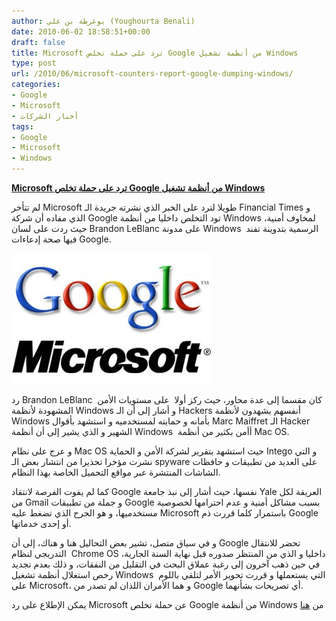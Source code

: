 ```yaml
---
author: يوغرطة بن علي (Youghourta Benali)
date: 2010-06-02 18:58:51+00:00
draft: false
title: Microsoft ترد على حملة تخلص Google من أنظمة تشغيل Windows
type: post
url: /2010/06/microsoft-counters-report-google-dumping-windows/
categories:
- Google
- Microsoft
- أخبار الشركات
tags:
- Google
- Microsoft
- Windows
---
```


[**Microsoft ترد على حملة تخلص Google من أنظمة تشغيل Windows**](https://www.it-scoop.com/2010/06/Microsoft-counters-report-Google-dumping-Windows)


لم تتأخر Microsoft طويلا لترد على الخبر الذي نشرته جريدة الـ Financial Times و الذي مفاده أن شركة Google تود التخلص داخليا من أنظمة Windows لمخاوف أمنية، حيث ردت على لسان Brandon LeBlanc على مدونة Windows  الرسمية بتدوينة تفند فيها صحة إدعاءات Google.

[
](https://www.it-scoop.com/wp-content/uploads/2010/06/google-microsoft.jpg)[![](google-microsoft-e1275505107241.jpg)
](https://www.it-scoop.com/2010/06/Microsoft-counters-report-Google-dumping-Windows)

رد Brandon LeBlanc  كان مقسما إلى عدة محاور، حيث ركز أولا  على مستويات الأمن المشهودة لأنظمة Windows و أشار إلى أن الـ Hackers أنفسهم يشهدون لأنظمة Windows بأمانه و حمايته لمستخدميه و استشهد بأقوال Marc Maiffret الـ Hacker الشهير و الذي يشير إلى أن أنظمة Windows  أأمن بكثير من أنظمة Mac OS.

و عرج على نظام Mac OS حيث استشهد بتقرير لشركة الأمن و الحماية Intego و التي نشرت مؤخرا تحذيرا من انتشار بعض الـ spyware على العديد من تطبيقات و حافظات الشاشات المنتشرة عبر مواقع التحميل الخاصة بهذا النظام.

كما لم يفوت الفرصة لانتقاد Google نفسها، حيث أشار إلى نبذ جامعة Yale العريقة لكل من Gmail و جملة من تطبيقات Google بسبب مشاكل أمنية و عدم احترامها لخصوصية مستخدميها، و هو الجرح الذي تضغط عليه Microsoft باستمرار كلما قررت ذم Google أو إحدى خدماتها.

و في سياق متصل، تشير بعض التحاليل هنا و هناك، إلى أن Google تحضر للانتقال التدريجي لنظام  Chrome OS داخليا و الذي من المنتظر صدوره قبل نهاية السنة الجارية، في حين ذهب آخرون إلى رغبة عملاق البحث في التقليل من النفقات، و ذلك بعدم تجديد رخص استغلال أنظمة تشغيل Windows  التي يستعملها و قررت تحوير الأمر لتلقي باللوم على Microsoft، و هما الأمران اللذان لم تصدر من Google أي تصريحات بشأنهما.

يمكن الإطلاع على رد Microsoft عن حملة تخلص Google من أنظمة Windows من [هنا](http://windowsteamblog.com/windows/b/bloggingwindows/archive/2010/06/01/windows-and-security-setting-the-record-straight.aspx)
